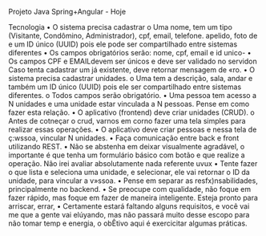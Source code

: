 Projeto Java Spring+AnguIar - Hoje

Tecnologia
• O sistema precisa cadastrar
o Uma nome, tem um tipo (Visitante, Condômino, Administrador), cpf, email,
telefone. apelido, foto de e um ID único (UUID) pois ele pode ser compartilhado entre
sistemas diferentes
• Os campos obrigatórios serão: nome, cpf, email e id unico-
• Os campos CPF e EMAILdevem ser únicos e deve ser validado no servidon Caso tenta
cadastrar um já existente, deve retornar mensagem de «ro.
• O sistema precisa cadastrar unidades.
o Uma tem a descrição, sala, andar e também um ID único (UUID) pois ele ser
compartilhado entre sistemas diferentes.
o Todos campos serão obrigatório.
• Uma pessoa tem acesso a N unidades e uma unidade estar vinculada a N pessoas. Pense
em como fazer esta relação.
• O aplicativo (frontend) deve criar unidades (CRUD).
o Antes de cotneçar o crud, varnos em corno fazer uma tela simples para realizar essas
operações.
• O aplicativo deve criar pessoas e nessa tela de ç:wssoa, vincular N unidades.
• Faça comunicação entre back e front utilizando REST.
• Não se abstenha em deixar visualmente agradável, o importante é que tenha um formulário
básico com botão e que realize a operação. Não irei avaliar absolutamente nada referente
uvux
• Tente fazer o que lista e seleciona uma unidade, e selecionar, ele vai retornar o
ID da unidade, para vincular a v»ssoa.
• Pense em separar as resfx)nsabilidades, principalmente no backend.
• Se preocupe com qualidade, não foque em fazer rápido, mas foque em fazer de maneira
inteligente.
Esteja pronto para arriscar, errar,
• Certamente estará faltando alguns requisitos, e você vai me que a gente vai
elúyando, mas não passará muito desse escopo para não tomar temp e energia, o obÊtivo
aqui é exercicitar algumas práticas.
